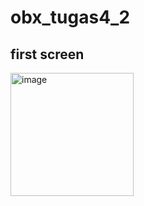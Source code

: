 # obx_tugas4_2

## first screen

<img width="197" alt="image" src="https://github.com/ichanyr/LEARNINGX/assets/114141633/918bae96-9dfe-4098-8c40-6296f7ca205b">


